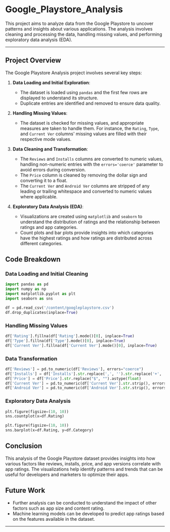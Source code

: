# Google_Playstore_Analysis



<p>


This project aims to analyze data from the Google Playstore to uncover patterns and insights about various applications. The analysis involves cleaning and processing the data, handling missing values, and performing exploratory data analysis (EDA).

---

## Project Overview

The Google Playstore Analysis project involves several key steps:

1. **Data Loading and Initial Exploration**:
    - The dataset is loaded using `pandas` and the first few rows are displayed to understand its structure.
    - Duplicate entries are identified and removed to ensure data quality.

2. **Handling Missing Values**:
    - The dataset is checked for missing values, and appropriate measures are taken to handle them. For instance, the `Rating`, `Type`, and `Current Ver` columns' missing values are filled with their respective mode values.

3. **Data Cleaning and Transformation**:
    - The `Reviews` and `Installs` columns are converted to numeric values, handling non-numeric entries with the `errors='coerce'` parameter to avoid errors during conversion.
    - The `Price` column is cleaned by removing the dollar sign and converting it to a float.
    - The `Current Ver` and `Android Ver` columns are stripped of any leading or trailing whitespace and converted to numeric values where applicable.

4. **Exploratory Data Analysis (EDA)**:
    - Visualizations are created using `matplotlib` and `seaborn` to understand the distribution of ratings and the relationship between ratings and app categories.
    - Count plots and bar plots provide insights into which categories have the highest ratings and how ratings are distributed across different categories.

## Code Breakdown

### Data Loading and Initial Cleaning
```python
import pandas as pd
import numpy as np
import matplotlib.pyplot as plt
import seaborn as sns

df = pd.read_csv('/content/googleplaystore.csv')
df.drop_duplicates(inplace=True)
```

### Handling Missing Values
```python
df['Rating'].fillna(df['Rating'].mode()[0], inplace=True)
df['Type'].fillna(df['Type'].mode()[0], inplace=True)
df['Current Ver'].fillna(df['Current Ver'].mode()[0], inplace=True)
```

### Data Transformation
```python
df['Reviews'] = pd.to_numeric(df['Reviews'], errors="coerce")
df['Installs'] = df['Installs'].str.replace(',', '').str.replace('+', '').astype(float)
df['Price'] = df['Price'].str.replace("$", "").astype(float)
df['Current Ver'] = pd.to_numeric(df['Current Ver'].str.strip(), errors='coerce')
df['Android Ver'] = pd.to_numeric(df['Android Ver'].str.strip(), errors='coerce')
```

### Exploratory Data Analysis
```python
plt.figure(figsize=(10, 10))
sns.countplot(x=df.Rating)

plt.figure(figsize=(10, 10))
sns.barplot(x=df.Rating, y=df.Category)
```

## Conclusion

This analysis of the Google Playstore dataset provides insights into how various factors like reviews, installs, price, and app versions correlate with app ratings. The visualizations help identify patterns and trends that can be useful for developers and marketers to optimize their apps.

## Future Work

- Further analysis can be conducted to understand the impact of other factors such as app size and content rating.
- Machine learning models can be developed to predict app ratings based on the features available in the dataset.

---

</p>
